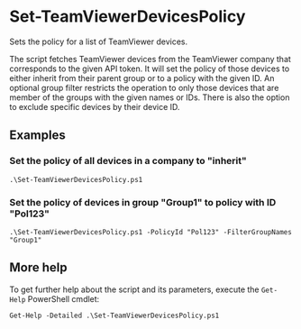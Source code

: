# Set-TeamViewerDevicesPolicy

Sets the policy for a list of TeamViewer devices.

The script fetches TeamViewer devices from the TeamViewer company that
corresponds to the given API token. It will set the policy of those devices
to either inherit from their parent group or to a policy with the given ID.
An optional group filter restricts the operation to only those devices that
are member of the groups with the given names or IDs.
There is also the option to exclude specific devices by their device ID.

## Examples

### Set the policy of all devices in a company to "inherit"

```
.\Set-TeamViewerDevicesPolicy.ps1
```

### Set the policy of devices in group "Group1" to policy with ID "Pol123"

```
.\Set-TeamViewerDevicesPolicy.ps1 -PolicyId "Pol123" -FilterGroupNames "Group1"
```

## More help

To get further help about the script and its parameters, execute the
`Get-Help` PowerShell cmdlet:

```
Get-Help -Detailed .\Set-TeamViewerDevicesPolicy.ps1
```
